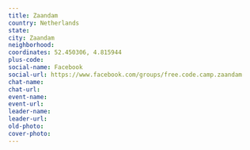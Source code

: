 ```yaml
---
title: Zaandam
country: Netherlands
state: 
city: Zaandam
neighborhood: 
coordinates: 52.450306, 4.815944
plus-code:
social-name: Facebook
social-url: https://www.facebook.com/groups/free.code.camp.zaandam
chat-name:
chat-url:
event-name:
event-url:
leader-name:
leader-url:
old-photo: 
cover-photo:
---
```

